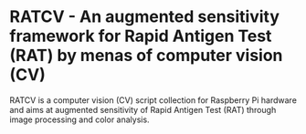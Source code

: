# RATCV - An augmented sensitivity framework for Rapid Antigen Test (RAT) by menas of computer vision (CV)
RATCV is a computer vision (CV) script collection for Raspberry Pi hardware and aims at augmented sensitivity of Rapid Antigen Test (RAT) through image processing and color analysis.
